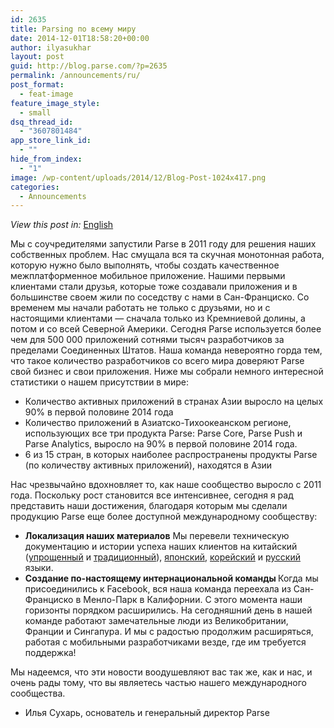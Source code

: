 ```yaml
---
id: 2635
title: Parsing по всему миру
date: 2014-12-01T18:58:20+00:00
author: ilyasukhar
layout: post
guid: http://blog.parse.com/?p=2635
permalink: /announcements/ru/
post_format:
  - feat-image
feature_image_style:
  - small
dsq_thread_id:
  - "3607801484"
app_store_link_id:
  - ""
hide_from_index:
  - "1"
image: /wp-content/uploads/2014/12/Blog-Post-1024x417.png
categories:
  - Announcements
---
```

_View this post in:_ <a href="http://blog.parse.com/2014/12/01/parsing-all-over-the-globe/" target="_blank">English</a>

Мы с соучредителями запустили Parse в 2011 году для решения наших собственных проблем. Нас смущала вся та скучная монотонная работа, которую нужно было выполнять, чтобы создать качественное межплатформенное мобильное приложение. Нашими первыми клиентами стали друзья, которые тоже создавали приложения и в большинстве своем жили по соседству с нами в Сан-Франциско. Со временем мы начали работать не только с друзьями, но и с настоящими клиентами — сначала только из Кремниевой долины, а потом и со всей Северной Америки. Сегодня Parse используется более чем для 500 000 приложений сотнями тысяч разработчиков за пределами Соединенных Штатов. Наша команда невероятно горда тем, что такое количество разработчиков со всего мира доверяют Parse свой бизнес и свои приложения. Ниже мы собрали немного интересной статистики о нашем присутствии в мире:

<ul class="standard-list">
  <li>
    Количество активных приложений в странах Азии выросло на целых 90% в первой половине 2014 года
  </li>
  <li>
    Количество приложений в Азиатско-Тихоокеанском регионе, использующих все три продукта Parse: Parse Core, Parse Push и Parse Analytics, выросло на 90% в первой половине 2014 года.
  </li>
  <li>
    6 из 15 стран, в которых наиболее распространены продукты Parse (по количеству активных приложений), находятся в Азии
  </li>
</ul>

Нас чрезвычайно вдохновляет то, как наше сообщество выросло с 2011 года. Поскольку рост становится все интенсивнее, сегодня я рад представить наши достижения, благодаря которым мы сделали продукцию Parse еще более доступной международному сообществу:

<ul class="standard-list">
  <li>
    <b>Локализация наших материалов</b> Мы перевели техническую документацию и истории успеха наших клиентов на китайский (<a href="http://www.parse.com/docs/cn">упрощенный</a> и <a href="http://www.parse.com/docs/tw">традиционный</a>), <a href="http://www.parse.com/docs/jp">японский</a>, <a href="http://www.parse.com/docs/kr">корейский</a> и <a href="http://www.parse.com/docs/ru">русский</a> языки.
  </li>
  <li>
    <b>Создание по-настоящему интернациональной команды </b>Когда мы присоединились к Facebook, вся наша команда переехала из Сан-Франциско в Менло-Парк в Калифорнии. С этого момента наши горизонты порядком расширились. На сегодняшний день в нашей команде работают замечательные люди из Великобритании, Франции и Сингапура. И мы с радостью продолжим расширяться, работая с мобильными разработчиками везде, где им требуется поддержка!
  </li>
</ul>

Мы надеемся, что эти новости воодушевляют вас так же, как и нас, и очень рады тому, что вы являетесь частью нашего международного сообщества.

- Илья Сухарь, основатель и генеральный директор Parse